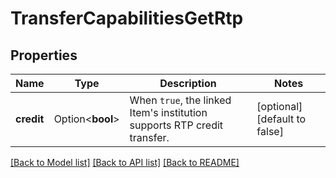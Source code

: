 # TransferCapabilitiesGetRtp

## Properties

Name | Type | Description | Notes
------------ | ------------- | ------------- | -------------
**credit** | Option<**bool**> | When `true`, the linked Item's institution supports RTP credit transfer. | [optional][default to false]

[[Back to Model list]](../README.md#documentation-for-models) [[Back to API list]](../README.md#documentation-for-api-endpoints) [[Back to README]](../README.md)


